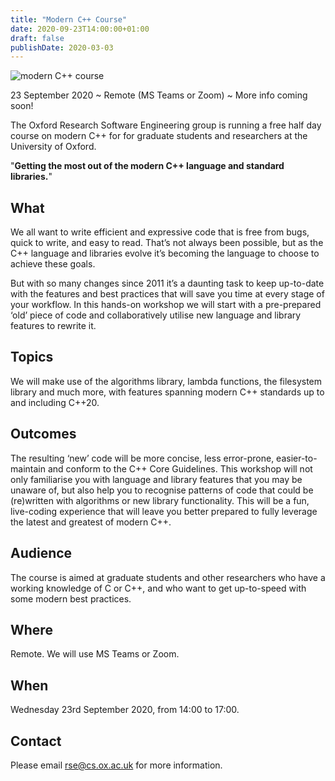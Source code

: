 ```yaml
---
title: "Modern C++ Course"
date: 2020-09-23T14:00:00+01:00
draft: false
publishDate: 2020-03-03
---
```


![modern C++ course](/images/modern-cpp-course.jpg "modern C++ course")

23 September 2020 ~ Remote (MS Teams or Zoom) ~ More info coming soon!

The Oxford Research Software Engineering group is running a free half day course on modern C++ for for graduate students and researchers at the University of Oxford.

"**Getting the most out of the modern C++ language and standard libraries.**"

## What

We all want to write efficient and expressive code that is free from bugs, quick to write, and easy to read. That’s not always been possible, but as the C++ language and libraries evolve it’s becoming the language to choose to achieve these goals.

But with so many changes since 2011 it’s a daunting task to keep up-to-date with the features and best practices that will save you time at every stage of your workflow. In this hands-on workshop we will start with a pre-prepared ‘old’ piece of code and collaboratively utilise new language and library features to rewrite it.

## Topics

We will make use of the algorithms library, lambda functions, the filesystem library and much more, with features spanning modern C++ standards up to and including C++20.

## Outcomes

The resulting ‘new’ code will be more concise, less error-prone, easier-to-maintain and conform to the C++ Core Guidelines. This workshop will not only familiarise you with language and library features that you may be unaware of, but also help you to recognise patterns of code that could be (re)written with algorithms or new library functionality. This will be a fun, live-coding experience that will leave you better prepared to fully leverage the latest and greatest of modern C++.

## Audience

The course is aimed at graduate students and other researchers who have a working knowledge of C or C++, and who want to get up-to-speed with some modern best practices.

## Where

Remote. We will use MS Teams or Zoom.

## When

Wednesday 23rd September 2020, from 14:00 to 17:00.

## Contact

Please email rse@cs.ox.ac.uk for more information.
